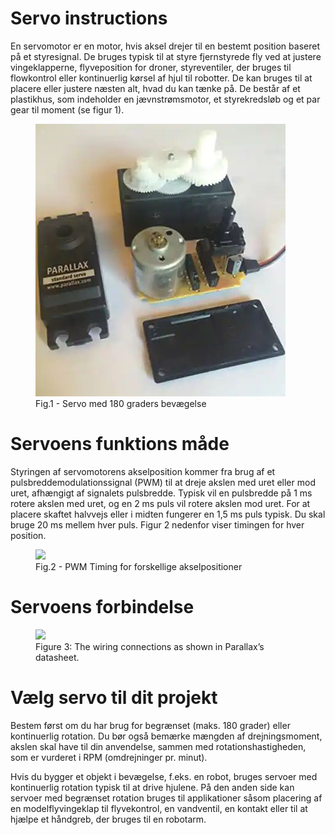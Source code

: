 # Servo instructions

En servomotor er en motor, hvis aksel drejer til en bestemt position baseret på et styresignal. De bruges typisk til at styre fjernstyrede fly ved at justere vingeklapperne, flyveposition for droner, styreventiler, der bruges til flowkontrol eller kontinuerlig kørsel af hjul til robotter. De kan bruges til at placere eller justere næsten alt, hvad du kan tænke på. De består af et plastikhus, som indeholder en jævnstrømsmotor, et styrekredsløb og et par gear til moment (se figur 1).

<figure>
  <img src="article-2017march-servo-motors-and-control-fig1.jpg" />
  <figcaption>Fig.1 - Servo med 180 graders bevægelse</figcaption>
</figure>

# Servoens funktions måde
Styringen af servomotorens akselposition kommer fra brug af et pulsbreddemodulationssignal (PWM) til at dreje akslen med uret eller mod uret, afhængigt af signalets pulsbredde. Typisk vil en pulsbredde på 1 ms rotere akslen med uret, og en 2 ms puls vil rotere akslen mod uret. For at placere skaftet halvvejs eller i midten fungerer en 1,5 ms puls typisk. Du skal bruge 20 ms mellem hver puls. Figur 2 nedenfor viser timingen for hver position.

<figure>
  <img src="https://user-images.githubusercontent.com/44589560/161221746-2ab1efd0-2eb9-4a35-abe5-0cd196939ab9.png" />
  <figcaption>Fig.2 - PWM Timing for forskellige akselpositioner</figcaption>
</figure>

# Servoens forbindelse
<figure>
  <img src="https://user-images.githubusercontent.com/44589560/161222161-589eb82e-e268-469a-a586-f7b18cbfbfdf.png" />
  <figcaption>Figure 3: The wiring connections as shown in Parallax’s datasheet.</figcaption>
</figure>

# Vælg servo til dit projekt
Bestem først om du har brug for begrænset (maks. 180 grader) eller kontinuerlig rotation. Du bør også bemærke mængden af drejningsmoment, akslen skal have til din anvendelse, sammen med rotationshastigheden, som er vurderet i RPM (omdrejninger pr. minut).

Hvis du bygger et objekt i bevægelse, f.eks. en robot, bruges servoer med kontinuerlig rotation typisk til at drive hjulene. På den anden side kan servoer med begrænset rotation bruges til applikationer såsom placering af en modelflyvingeklap til flyvekontrol, en vandventil, en kontakt eller til at hjælpe et håndgreb, der bruges til en robotarm.

